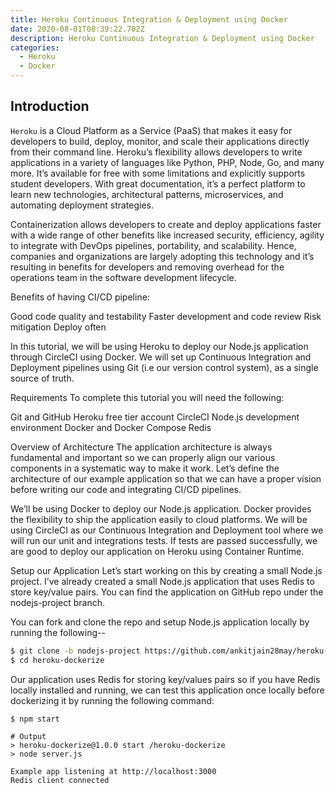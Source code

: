 ```yaml
---
title: Heroku Continuous Integration & Deployment using Docker
date: 2020-08-01T08:39:22.702Z
description: Heroku Continuous Integration & Deployment using Docker
categories:
  - Heroku
  - Docker
---
```

## Introduction
`Heroku` is a Cloud Platform as a Service (PaaS) that makes it easy for developers to build, deploy, monitor, and scale their applications directly from their command line. Heroku’s flexibility allows developers to write applications in a variety of languages like Python, PHP, Node, Go, and many more. It’s available for free with some limitations and explicitly supports student developers. With great documentation, it’s a perfect platform to learn new technologies, architectural patterns, microservices, and automating deployment strategies.

Containerization allows developers to create and deploy applications faster with a wide range of other benefits like increased security, efficiency, agility to integrate with DevOps pipelines, portability, and scalability. Hence, companies and organizations are largely adopting this technology and it’s resulting in benefits for developers and removing overhead for the operations team in the software development lifecycle.

Benefits of having CI/CD pipeline:

Good code quality and testability
Faster development and code review
Risk mitigation
Deploy often

In this tutorial, we will be using Heroku to deploy our Node.js application through CircleCI using Docker. We will set up Continuous Integration and Deployment pipelines using Git (i.e our version control system), as a single source of truth.

Requirements
To complete this tutorial you will need the following:

Git and GitHub
Heroku free tier account
CircleCI
Node.js development environment
Docker and Docker Compose
Redis

Overview of Architecture
The application architecture is always fundamental and important so we can properly align our various components in a systematic way to make it work. Let’s define the architecture of our example application so that we can have a proper vision before writing our code and integrating CI/CD pipelines.

We’ll be using Docker to deploy our Node.js application. Docker provides the flexibility to ship the application easily to cloud platforms. We will be using CircleCI as our Continuous Integration and Deployment tool where we will run our unit and integrations tests. If tests are passed successfully, we are good to deploy our application on Heroku using Container Runtime.

Setup our Application
Let’s start working on this by creating a small Node.js project. I’ve already created a small Node.js application that uses Redis to store key/value pairs. You can find the application on GitHub repo under the nodejs-project branch.

You can fork and clone the repo and setup Node.js application locally by running the following--

```bash
$ git clone -b nodejs-project https://github.com/ankitjain28may/heroku-dockerize.git
$ cd heroku-dockerize
```

Our application uses Redis for storing key/values pairs so if you have Redis locally installed and running, we can test this application once locally before dockerizing it by running the following command:

```
$ npm start

# Output
> heroku-dockerize@1.0.0 start /heroku-dockerize
> node server.js

Example app listening at http://localhost:3000
Redis client connected
```